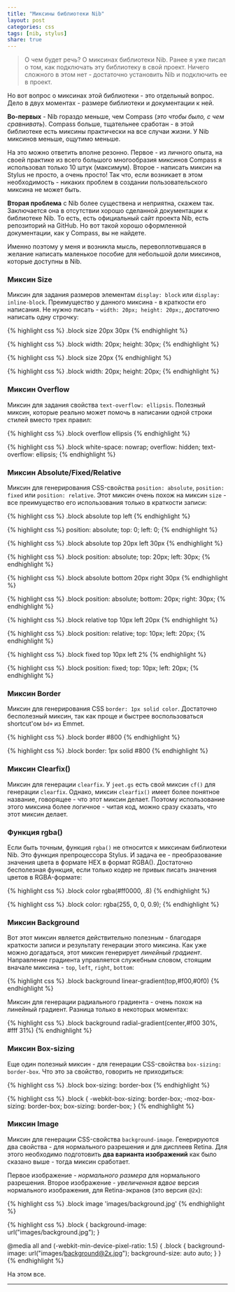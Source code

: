 ```yaml
---
title: "Миксины библиотеки Nib"
layout: post
categories: css
tags: [nib, stylus]
share: true
---
```


> О чем будет речь? О миксинах библиотеки Nib. Ранее я уже писал о том, как подключать эту библиотеку в свой проект. Ничего сложного в этом нет - достаточно установить Nib и подключить ее в проект.

Но вот вопрос о миксинах этой библиотеки - это отдельный вопрос. Дело в двух моментах - размере библиотеки и документации к ней.

**Во-первых** - Nib гораздо меньше, чем Compass (*это чтобы было, с чем сравнивать*). Compass больше, тщательнее сработан - в этой библиотеке есть миксины практически на все случаи жизни. У Nib миксинов меньше, ощутимо меньше.

На это можно ответить вполне резонно. Первое - из личного опыта, на своей практике из всего большого многообразия миксинов Compass я использовал только 10 штук (максимум). Второе - написать миксин на Stylus не просто, а очень просто! Так что, если возникает в этом необходимость - никаких проблем в создании пользовательского миксина не может быть.

**Вторая проблема** с Nib более существена и неприятна, скажем так. Заключается она в отсутствии хорошо сделанной документации к библиотеке Nib. То есть, есть официальный сайт проекта Nib, есть репозиторий на GitHub. Но вот такой хорошо оформленной документации, как у Compass, вы не найдете.

Именно поэтому у меня и возникла мысль, перевоплотившаяся в желание написать маленькое пособие для небольшой доли миксинов, которые доступны в Nib.

### Миксин Size

Миксин для задания размеров элементам `display: block` или `display: inline-block`. Преимущество у данного миксина - в краткости его написания. Не нужно писать - `width: 20px; height: 20px;`, достаточно написать одну строчку:

{% highlight css %}
.block
  size 20px 30px
{% endhighlight %}

{% highlight css %}
.block
  width: 20px;
  height: 30px;
{% endhighlight %}

{% highlight css %}
.block
  size 20px
{% endhighlight %}

{% highlight css %}
.block
  width: 20px;
  height: 20px;
{% endhighlight %}

### Миксин Overflow

Миксин для задания свойства `text-overflow: ellipsis`. Полезный миксин, которые реально может помочь в написании одной строки стилей вместо трех правил:

{% highlight css %}
.block
  overflow ellipsis
{% endhighlight %}

{% highlight css %}
.block
  white-space: nowrap;
  overflow: hidden;
  text-overflow: ellipsis;
{% endhighlight %}

### Миксин Absolute/Fixed/Relative

Миксин для генерирования CSS-свойства `position: absolute`, `position: fixed` или `position: relative`. Этот миксин очень похож на миксин `size` - все преимущество его использования только в краткости записи:

{% highlight css %}
.block
  absolute top left
{% endhighlight %}

{% highlight css %}
position: absolute;
top: 0;
left: 0;
{% endhighlight %}

{% highlight css %}
.block
  absolute top 20px left 30px
{% endhighlight %}

{% highlight css %}
.block
  position: absolute;
  top: 20px;
  left: 30px;
{% endhighlight %}

{% highlight css %}
.block
  absolute bottom 20px right 30px
{% endhighlight %}

{% highlight css %}
.block
  position: absolute;
  bottom: 20px;
  right: 30px;
{% endhighlight %}

{% highlight css %}
.block
  relative top 10px left 20px
{% endhighlight %}

{% highlight css %}
.block
  position: relative;
  top: 10px;
  left: 20px;
{% endhighlight %}

{% highlight css %}
.block
  fixed top 10px left 2%
{% endhighlight %}

{% highlight css %}
.block
  position: fixed;
  top: 10px;
  left: 20px;
{% endhighlight %}

### Миксин Border

Миксин для генерирования CSS `border: 1px solid color`. Достаточно бесполезный миксин, так как проще и быстрее воспользоваться shortcut'ом `bd+` из Emmet.

{% highlight css %}
.block
  border #800
{% endhighlight %}

{% highlight css %}
.block
  border: 1px solid #800
{% endhighlight %}

### Миксин Clearfix()

Миксин для генерации `clearfix`. У `jeet.gs` есть свой миксин `cf()` для генерации `clearfix`. Однако, миксин `clearfix()` имеет более понятное название, говорящее - что этот миксин делает. Поэтому использование этого миксина более логичное - читая код, можно сразу сказать, что этот миксин делает.

### Функция rgba()

Если быть точным, функция `rgba()` не относится к миксинам библиотеки Nib. Это функция препроцессора Stylus. И задача ее - преобразование значения цвета в формате HEX в формат RGBA(). Достаточно бесполезная функция, если только кодер не привык писать значения цветов в RGBA-формате:

{% highlight css %}
.block
  color rgba(#ff0000, .8)
{% endhighlight %}

{% highlight css %}
.block
  color: rgba(255, 0, 0, 0.9);
{% endhighlight %}

### Миксин Background

Вот этот миксин является действительно полезным - благодаря краткости записи и результату генерации этого миксина. Как уже можно догадаться, этот миксин генерирует *линейный градиент*. Направление градиента управляется служебным словом, стоящим вначале миксина - `top`, `left`, `right`, `bottom`:

{% highlight css %}
.block
  background linear-gradient(top,#f00,#0f0)
{% endhighlight %}

Миксин для генерации радиального градиента - очень похож на линейный градиент. Разница только в некоторых моментах:

{% highlight css %}
.block
  background radial-gradient(center,#f00 30%, #fff 31%)
{% endhighlight %}

### Миксин Box-sizing

Еще один полезный миксин - для генерации CSS-свойства `box-sizing: border-box`. Что это за свойство, говорить не приходиться:

{% highlight css %}
.block
  box-sizing: border-box
{% endhighlight %}

{% highlight css %}
.block {
  -webkit-box-sizing: border-box;
  -moz-box-sizing: border-box;
  box-sizing: border-box;
}
{% endhighlight %}

### Миксин Image

Миксин для генерации CSS-свойства `background-image`. Генерируются два свойства - для нормального разрешения и для дисплеев Retina. Для этого необходимо подготовить **два варианта изображений** как было сказано выше - тогда миксин сработает.

Первое изображение - *нормального размера* для нормального разрешения. Второе изображение - *увеличенная вдвое* версия нормального изображения, для Retina-экранов (это версия `@2x`):

{% highlight css %}
.block
  image 'images/background.jpg'
{% endhighlight %}

{% highlight css %}
.block {
  background-image: url("images/background.jpg");
}

@media all and (-webkit-min-device-pixel-ratio: 1.5) {
  .block {
    background-image: url("images/background@2x.jpg");
    background-size: auto auto;
  }
}
{% endhighlight %}

На этом все.

---
